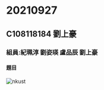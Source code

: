 # 20210927
## C108118184 劉上豪
### 組員:紀珮淳 劉姿瑛 盧品辰 劉上豪
#### 題目
![nkust](https://www.nkust.edu.tw/var/file/0/1000/img/513/348071029.jpg)
